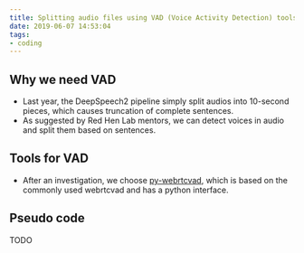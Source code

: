 ```yaml
---
title: Splitting audio files using VAD (Voice Activity Detection) tools
date: 2019-06-07 14:53:04
tags:
- coding
---
```


<!-- toc -->

## Why we need VAD

- Last year, the DeepSpeech2 pipeline simply split audios into 10-second pieces, which causes truncation of complete sentences.
- As suggested by Red Hen Lab mentors, we can detect voices in audio and split them based on sentences.

## Tools for VAD

<!-- more -->

- After an investigation, we choose [py-webrtcvad](https://github.com/wiseman/py-webrtcvad), which is based on the commonly used webrtcvad and has a python interface.

## Pseudo code

TODO
